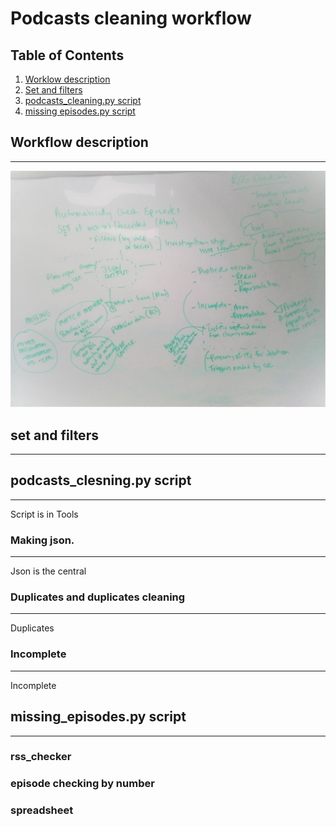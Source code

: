# Podcasts cleaning workflow

## Table of Contents
1. [Worklow description](#workflow-description)
2. [Set and filters](#making-necessary-changes-to-alma-record-creating-rools)
3. [podcasts_cleaning.py script](#podcasts_clesning.py-script)
4. [missing episodes.py script](#missing-episodes)

## Workflow description
***
![Podcasts cleaning scheme](podcasts_cleaning_scheme.jpg)
## set and filters
***
## podcasts_clesning.py script
***
Script is in Tools
### Making json. 
***
Json is the central
### Duplicates and duplicates cleaning 
***
Duplicates
### Incomplete
***
Incomplete

## missing_episodes.py script
***
### rss_checker
### episode checking by number
### spreadsheet


